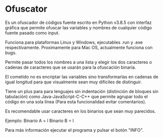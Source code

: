 # Ofuscator
Es un ofuscador de códigos fuente escrito en Python v3.8.5 con interfaz gráfica que permite ofuscar las variables y nombres de cualquier 
código fuente pasado como input.

Funciona para plataformas Linux y Windows, ejecutables .run y .exe respectivamente.
Proximamente para Mac OS, actualmente funciona con bugs.

Permite pasar todos los nombres a una lista y elegir los dos caracteres o cadenas de caracteres que se usarán para la ofuscación binaria.

El cometido no es encriptar las variables sino transformarlas en cadenas de igual longitud para que visualmente sean muy difíciles de distinguir.

Tiene un plus para para lenguajes sin indentación (distinción de bloques sin tabulación) como Java-JavaScript-C-C++ que permite agrupar todo 
el código en una sola línea (Para esta funcionalidad evitar comentarios).

Es recomendable usar caracteres en los binarios que sean muy parecidos. 

Ejemplo: Binario A = l Binario B = I

Para más información ejecutar el programa y pulsar el botón "INFO".
